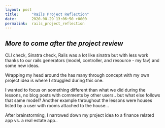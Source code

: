 ```yaml
---
layout: post
title:      "Rails Project Reflection"
date:       2020-08-29 13:06:50 +0000
permalink:  rails_project_reflection
---
```



## *More to come after the project review*

CLI check, Sinatra check, Rails was a lot like sinatra but with less work thanks to our rails generators (model, controller, and resource - my fav) and some new ideas.

Wrapping my head around the has many through concept with my own project idea is where I struggled during this one.

I wanted to focus on something different than what we did during the lessons, no blog posts with comments by other users.. but what else follows that same model? Another example throughout the lessons were houses listed by a user with rooms attached to the house...

After brainstorming, I narrowed down my project idea to a finance related app vs. a real estate app..
